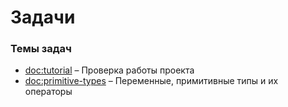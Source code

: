 # Задачи

### Темы задач

- <doc:tutorial> – Проверка работы проекта
- <doc:primitive-types> – Переменные, примитивные типы и их операторы
